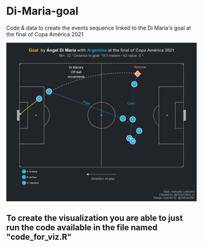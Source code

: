 # Di-Maria-goal
Code &amp; data to create the events sequence linked to the Di María's goal at the final of Copa América 2021

![](goal_di_maria_copa_america.png)

## To create the visualization you are able to just run the code available in the file named "code_for_viz.R"

